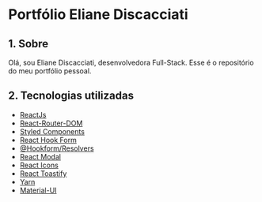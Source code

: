 # Portfólio Eliane Discacciati

## 1. Sobre

Olá, sou Eliane Discacciati, desenvolvedora Full-Stack. Esse é o repositório do meu portfólio pessoal.

<a name="links"></a>

## 2. Tecnologias utilizadas

- <a name="react" href="https://pt-br.reactjs.org/" target="_blank">ReactJs</a>
- <a name="react-router-dom" href="https://www.npmjs.com/package/react-router-dom" target="_blank">React-Router-DOM</a>
- <a name="styled-comp" href="https://styled-components.com/" target="_blank">Styled Components</a>
- <a name="react-hook-form" href="https://www.npmjs.com/package/react-hook-form" target="_blank">React Hook Form</a>
- <a name="hookform-resolvers" href="https://www.npmjs.com/package/@hookform/resolvers" target="_blank">@Hookform/Resolvers</a>
- <a name="react-modal" href="https://www.npmjs.com/package/react-modal" target="_blank">React Modal</a>
- <a name="react-icons" href="https://www.npmjs.com/package/react-icons" target="_blank">React Icons</a>
- <a name="react-toastify" href="https://www.npmjs.com/package/react-toastify" target="_blank">React Toastify</a>
- <a name="yarn" href="https://yarnpkg.com/" target="_blank">Yarn</a>
- <a name="mui" href="https://mui.com/pt/" target="_blank">Material-UI</a>

##
